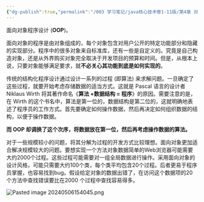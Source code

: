 ```yaml
---
{"dg-publish":true,"permalink":"/003 学习笔记/java核心技术卷1-11版/第4章 对象与类/4.1 面向对象程序设计概述/4.1 面向对象程序设计概述/","dgPassFrontmatter":true,"created":"2024-05-06T15:33:28.735+08:00","updated":"2024-06-01T10:45:10.469+08:00"}
---
```


面向对象程序设计 (**OOP**)。

面向对象的程序是由对象组成的，每个对象包含对用户公开的特定功能部分和隐藏的实现部分。程序中的很多对象来自标准库，还有一些是自定义的。究竟是自己构造对象，还是从外界购买对象完全取决于开发项目的预算和时间。但是，从根本上说，只要对象能够满足要求，就**不必关心其功能到底是如何实现的**。

传统的结构化程序设计通过设计一系列的过程 (即算法) 来求解问题。一旦确定了这些过程，就要开始考虑存储数据的适当方式。这就是 Pascal 语言的设计者 Niklaus Wirth 将其著作命名《**算法 +数据结构 = 程序**》的原因。需要注意的是，在 Wirth 的这个书名中，算法是第一位的，数据结构是第二位的，这就明确地表述了程序员的工作方式。首先要确定如何操作数据，然后再决定如何组织数据的结构，以便于操作数据。

**而 OOP 却调换了这个次序，将数据放在第一位，然后再考虑操作数据的算法。**

对于一些规模较小的问题，将其分解为过程的开发方式比较理想。面向对象更加适合解决规模较大的问题。要想实现一个方法对象数据简单的Web浏览器可能需要大约2000个过程。这些过程可能需要对一组全局数据进行操作。采用面向对象的设计风格，可能只需要大约100个类，每个类平均包含20个过程。后者更易于程序员掌握，也容易找到bug。假设给定对象的数据出错了，在访问这个数据项的20个方法中查找错误要比在2000 个过程中查找容易得多。

![Pasted image 20240506154045.png](/img/user/$/$Sys999%20Attachment/Pasted%20image%2020240506154045.png)